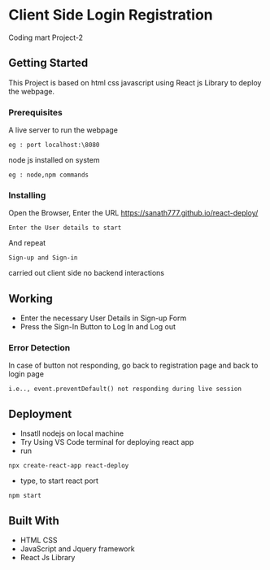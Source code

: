 # Client Side Login Registration 

Coding mart Project-2 

## Getting Started

This Project is based on html css javascript using React js Library to deploy the webpage. 

### Prerequisites

A live server to run the webpage

```
eg : port localhost:\8080 
```

node js installed on system

```
eg : node,npm commands
```


### Installing

Open the Browser, Enter the URL https://sanath777.github.io/react-deploy/

```
Enter the User details to start
```

And repeat

```
Sign-up and Sign-in 
```

carried out client side no backend interactions

## Working

* Enter the necessary User Details in Sign-up Form
* Press the Sign-In Button to Log In and Log out

### Error Detection

In case of button not responding, go back to registration page and back to login page

```
i.e.., event.preventDefault() not responding during live session
```
## Deployment

* Insatll nodejs on local machine
* Try Using VS Code terminal for deploying react app
* run
```
npx create-react-app react-deploy
```
* type, to start react port
```
npm start
```
## Built With

* HTML CSS
* JavaScript and Jquery framework
* React Js Library
